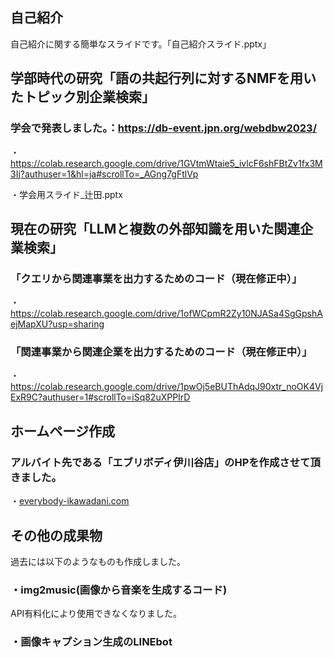 ## 自己紹介
自己紹介に関する簡単なスライドです。「自己紹介スライド.pptx」

## 学部時代の研究「語の共起行列に対するNMFを用いたトピック別企業検索」
### 学会で発表しました。：https://db-event.jpn.org/webdbw2023/

・https://colab.research.google.com/drive/1GVtmWtaie5_ivlcF6shFBtZv1fx3M3Ij?authuser=1&hl=ja#scrollTo=_AGng7gFtlVp


・学会用スライド_辻田.pptx
## 現在の研究「LLMと複数の外部知識を用いた関連企業検索」
### 「クエリから関連事業を出力するためのコード（現在修正中）」
・https://colab.research.google.com/drive/1ofWCpmR2Zy10NJASa4SgGpshAejMapXU?usp=sharing
### 「関連事業から関連企業を出力するためのコード（現在修正中）」
・https://colab.research.google.com/drive/1pwOj5eBUThAdqJ90xtr_noOK4VjExR9C?authuser=1#scrollTo=iSq82uXPPIrD


## ホームページ作成 
### アルバイト先である「エブリボディ伊川谷店」のHPを作成させて頂きました。
・[everybody-ikawadani.com](https://everybody-ikawadani.com/)


## その他の成果物
過去には以下のようなものも作成しました。
### ・img2music(画像から音楽を生成するコード)
API有料化により使用できなくなりました。
### ・画像キャプション生成のLINEbot

